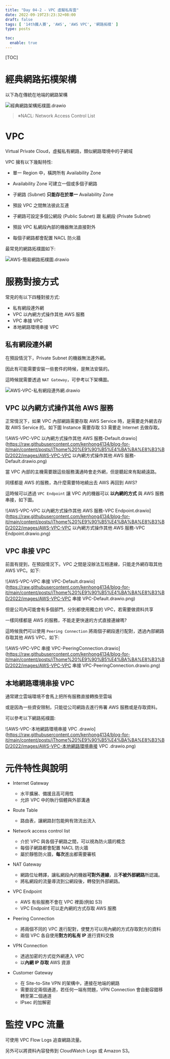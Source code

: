 ```yaml
---
title: "Day 04-2 - VPC 虛擬私有雲"
date: 2022-09-19T23:23:32+08:00
draft: false
tags: [ '14th鐵人賽', 'AWS', 'AWS VPC', '網路拓樸' ]
type: posts

toc:
  enable: true
---
```


[TOC]



# 經典網路拓樸架構

以下為在傳統在地端的網路架構

![經典網路架構拓樸圖.drawio](https://raw.githubusercontent.com/kenhong4134/blog-for-it/main/content/posts/iThome%20%E9%90%B5%E4%BA%BA%E8%B3%BD/2022/images/經典網路架構拓樸圖.drawio.png)

> ※NACL: Network Access Control List



# VPC

Virtual Private Cloud，虛擬私有網路，類似網路環境中的子網域

VPC 擁有以下幾點特性:

- 單一 Region 中，橫跨所有 Availability Zone
- Availability Zone 可建立一個或多個子網路
- 子網路 (Subnet) **只能存在於單一** Availability Zone

- 預設 VPC 之間無法彼此互連

- 子網路可設定多個公網段 (Public Subnet) 跟 私網段 (Private Subnet)

- 預設 VPC 私網段內部的機器無法直接對外

- 每個子網路都會配置 NACL 防火牆

  



最常見的網路拓樸圖如下:

![AWS-簡易網路拓樸圖.drawio](https://raw.githubusercontent.com/kenhong4134/blog-for-it/main/content/posts/iThome%20%E9%90%B5%E4%BA%BA%E8%B3%BD/2022/images/AWS-VPC-簡易網路拓樸圖.drawio.png)







# 服務對接方式

常見的有以下四種對接方式:

- 私有網段連外網
- VPC 以內網方式操作其他 AWS 服務
- VPC 串接 VPC
- 本地網路環境串接 VPC 





## 私有網段連外網

在預設情況下，Private Subnet 的機器無法連外網。

因此有可能需要安裝一些套件的時候，是無法安裝的。

這時候就需要透過 `NAT Gateway`，可參考以下架構圖。

![AWS-VPC-私有網段連外網.drawio](https://raw.githubusercontent.com/kenhong4134/blog-for-it/main/content/posts/iThome%20%E9%90%B5%E4%BA%BA%E8%B3%BD/2022/images/AWS-VPC-私有網段連外網.drawio.png)





## VPC 以內網方式操作其他 AWS 服務

正常情況下，如果 VPC 內部網路需要存取 AWS Service 時，是需要走外網去存取 AWS Service 的。如下圖 Instance 需要存取 S3 需要走 Internet 去做存取。

![AWS-VPC-VPC 以內網方式操作其他 AWS 服務-Default.drawio](https://raw.githubusercontent.com/kenhong4134/blog-for-it/main/content/posts/iThome%20%E9%90%B5%E4%BA%BA%E8%B3%BD/2022/images/AWS-VPC-VPC 以內網方式操作其他 AWS 服務-Default.drawio.png)



當 VPC 內部的主機需要跟這些服務溝通時會走外網，但是聽起來有點繞遠路。

同樣都是 AWS 的服務，為什麼需要特地繞出去 AWS 再回到 AWS? 

這時候可以透過 `VPC Endpoint` 讓 VPC 內的機器可以 **以內網的方式** 與 AWS 服務串接，如下圖。

![AWS-VPC-VPC 以內網方式操作其他 AWS 服務-VPC Endpoint.drawio](https://raw.githubusercontent.com/kenhong4134/blog-for-it/main/content/posts/iThome%20%E9%90%B5%E4%BA%BA%E8%B3%BD/2022/images/AWS-VPC-VPC 以內網方式操作其他 AWS 服務-VPC Endpoint.drawio.png)



## VPC 串接 VPC
前面有提到，在預設情況下。VPC 之間是沒辦法互相連線，只能走外網存取其他 AWS VPC。如下:

![AWS-VPC-VPC 串接 VPC-Default.drawio](https://raw.githubusercontent.com/kenhong4134/blog-for-it/main/content/posts/iThome%20%E9%90%B5%E4%BA%BA%E8%B3%BD/2022/images/AWS-VPC-VPC 串接 VPC-Default.drawio.png)

但是公司內可能會有多個部門，分別都使用獨立的 VPC，若需要做資料共享

一樣同樣都是 AWS 的服務，不能走更快速的方式直接連線嗎? 

這時候我們可以使用 `Peering Connection` 將兩個子網段進行配對，透過內部網路存取其他 AWS VPC，如下:

![AWS-VPC-VPC 串接 VPC-PeeringConnection.drawio](https://raw.githubusercontent.com/kenhong4134/blog-for-it/main/content/posts/iThome%20%E9%90%B5%E4%BA%BA%E8%B3%BD/2022/images/AWS-VPC-VPC 串接 VPC-PeeringConnection.drawio.png)



## 本地網路環境串接 VPC 

通常建立雲端環境不會馬上把所有服務直接轉換至雲端

或是因為一些資安限制，只能從公司網路去進行佈署 AWS 服務或是存取資料。

可以參考以下網路拓樸圖:

![AWS-VPC-本地網路環境串接 VPC .drawio](https://raw.githubusercontent.com/kenhong4134/blog-for-it/main/content/posts/iThome%20%E9%90%B5%E4%BA%BA%E8%B3%BD/2022/images/AWS-VPC-本地網路環境串接 VPC .drawio.png)





# 元件特性與說明

- Internet Gateway
  - 水平擴展、備援且高可用性
  - 允許 VPC 中的執行個體與外部溝通


- Route Table
  - 路由表，讓網路封包能夠有效流出流入
- Network access control list
  - 介於 VPC 與各個子網路之間，可以視為防火牆的概念
  - 每個子網路都會配置 NACL 防火牆
  - 屬於靜態防火牆，**每次**進出都需要審核


- NAT Gateway

  - 網路位址轉譯，讓私網段內的機器**可對外連線**，且**不被外部網路**所認識。
  - 將私網段的流量導流到公網段後，轉發到外部網路。

- VPC Endpoint

  - AWS 有些服務不會在 VPC 裡面(例如 S3)
  - VPC Endpoint 可以走內網的方式存取 AWS 服務

- Peering Connection

  - 將兩個不同的 VPC 進行配對，使雙方可以用內網的方式存取對方的資料
  - 兩個 VPC 各自使用**對方的私有 IP** 進行資料交換

- VPN Connection

  - 透過加密的方式從外網連入 VPC
  - 以**內網 IP 存取** AWS 資源

- Customer Gateway


  - 在 Site-to-Site VPN 的架構中，連接在地端的網路
  - 需要設定兩個通道，若任何一端有問題，VPN Connection 會自動容錯移轉至第二個通道
  - IPsec 的加解密

  


# 監控 VPC 流量

可使用 VPC Flow Logs 追查網路流量。

另外可以將資料內容發佈到 CloudWatch Logs 或 Amazon S3。

